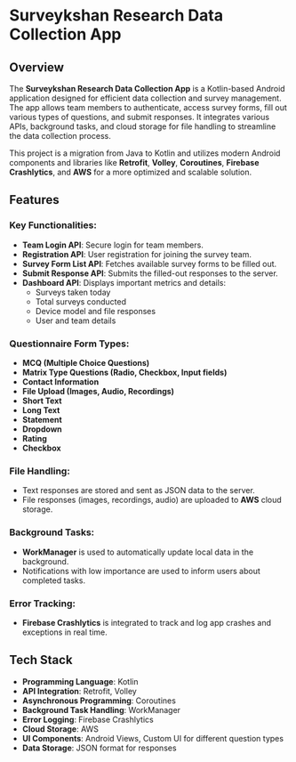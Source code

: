 
# Surveykshan Research Data Collection App

## Overview

The **Surveykshan Research Data Collection App** is a Kotlin-based Android application designed for efficient data collection and survey management. The app allows team members to authenticate, access survey forms, fill out various types of questions, and submit responses. It integrates various APIs, background tasks, and cloud storage for file handling to streamline the data collection process.

This project is a migration from Java to Kotlin and utilizes modern Android components and libraries like **Retrofit**, **Volley**, **Coroutines**, **Firebase Crashlytics**, and **AWS** for a more optimized and scalable solution.

## Features

### Key Functionalities:

- **Team Login API**: Secure login for team members.
- **Registration API**: User registration for joining the survey team.
- **Survey Form List API**: Fetches available survey forms to be filled out.
- **Submit Response API**: Submits the filled-out responses to the server.
- **Dashboard API**: Displays important metrics and details:
  - Surveys taken today
  - Total surveys conducted
  - Device model and file responses
  - User and team details

### Questionnaire Form Types:

- **MCQ (Multiple Choice Questions)**
- **Matrix Type Questions (Radio, Checkbox, Input fields)**
- **Contact Information**
- **File Upload (Images, Audio, Recordings)**
- **Short Text**
- **Long Text**
- **Statement**
- **Dropdown**
- **Rating**
- **Checkbox**

### File Handling:
- Text responses are stored and sent as JSON data to the server.
- File responses (images, recordings, audio) are uploaded to **AWS** cloud storage.

### Background Tasks:

- **WorkManager** is used to automatically update local data in the background.
- Notifications with low importance are used to inform users about completed tasks.

### Error Tracking:
- **Firebase Crashlytics** is integrated to track and log app crashes and exceptions in real time.

## Tech Stack

- **Programming Language**: Kotlin
- **API Integration**: Retrofit, Volley
- **Asynchronous Programming**: Coroutines
- **Background Task Handling**: WorkManager
- **Error Logging**: Firebase Crashlytics
- **Cloud Storage**: AWS
- **UI Components**: Android Views, Custom UI for different question types
- **Data Storage**: JSON format for responses

